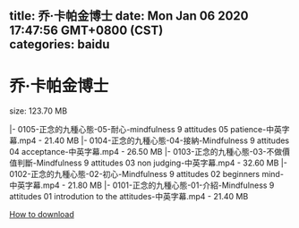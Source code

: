 
title: 乔·卡帕金博士
date: Mon Jan 06 2020 17:47:56 GMT+0800 (CST)    
categories: baidu
---

# 乔·卡帕金博士
size: 123.70 MB
 
 
|- 0105-正念的九種心態-05-耐心-mindfulness 9 attitudes 05 patience-中英字幕.mp4 - 21.40 MB
|- 0104-正念的九種心態-04-接納-Mindfulness 9 attitudes 04 acceptance-中英字幕.mp4 - 26.50 MB
|- 0103-正念的九種心態-03-不做價值判斷-Mindfulness 9 attitudes 03 non judging-中英字幕.mp4 - 32.60 MB
|- 0102-正念的九種心態-02-初心-Mindfulness 9 attitudes 02 beginners mind-中英字幕.mp4 - 21.80 MB
|- 0101-正念的九種心態-01-介紹-Mindfulness 9 attitudes 01 introdution to the attitudes-中英字幕.mp4 - 21.40 MB

[How to download](https://bpcam.bemobtrk.com/go/2ceec3aa-1ca2-46d6-b9ff-aaa5c184517c?jno=460)